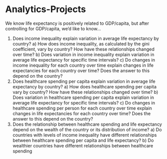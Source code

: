 # Analytics-Projects

We know life expectancy is positively related to GDP/capita, but after controlling for GDP/capita, 
we’d like to know... 
1) Does income inequality explain variation in average life expectancy by country? 
a) How does income inequality, as calculated by the gini coefficient, vary by 
country? How have these relationships changed over time?
b) Does variation in income inequality explain variation in average life expectancy 
for specific time intervals? 
c) Do changes in income inequality for each country over time explain changes in 
life expectancies for each country over time? Does the answer to this depend on 
the country?
2) Does healthcare spending per capita explain variation in average life expectancy by 
country?
a) How does healthcare spending per capita vary by country? How have these 
relationships changed over time?
b) Does variation in healthcare spending per capita explain variation in average life 
expectancy for specific time intervals?
c) Do changes in healthcare spending per person for each country over time 
explain changes in life expectancies for each country over time? Does the 
answer to this depend on the country?
3) Does the relationship between healthcare spending and life expectancy depend on the 
wealth of the country or its distribution of income?
a) Do countries with levels of income inequality have different relationships between 
healthcare spending per capita and life expectancy?
b) Do wealthier countries have different relationships between healthcare spending 
